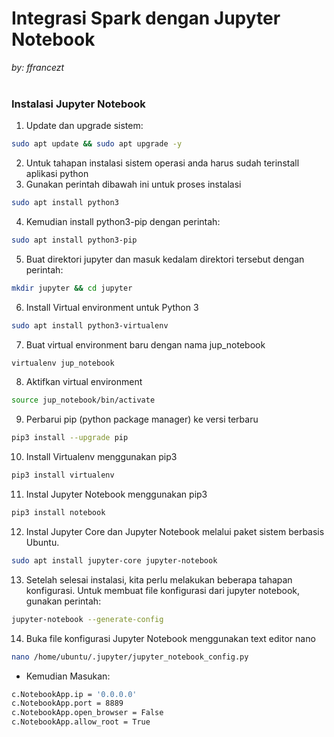 # Integrasi Spark dengan Jupyter Notebook  
<i>by: ffrancezt</i>  
<br>

### Instalasi Jupyter Notebook

1. Update dan upgrade sistem:  
```bash 
sudo apt update && sudo apt upgrade -y  
```
2. Untuk tahapan instalasi sistem operasi anda harus sudah terinstall aplikasi python 
3. Gunakan perintah dibawah ini untuk proses instalasi
```bash
sudo apt install python3  
```
4. Kemudian install python3-pip dengan perintah:
```bash
sudo apt install python3-pip  
```
5. Buat direktori jupyter dan masuk kedalam direktori tersebut dengan perintah: 
```bash
mkdir jupyter && cd jupyter  
```
6. Install Virtual environment untuk Python 3  
```bash
sudo apt install python3-virtualenv   
```
7. Buat virtual environment baru dengan nama jup_notebook
```bash
virtualenv jup_notebook  
```
8. Aktifkan virtual environment  
```bash
source jup_notebook/bin/activate  
```
9. Perbarui pip (python package manager) ke versi terbaru  
```bash
pip3 install --upgrade pip  
```
10. Install Virtualenv menggunakan pip3  
```bash
pip3 install virtualenv  
```
11. Instal Jupyter Notebook menggunakan pip3  
```bash
pip3 install notebook  
```
12. Instal Jupyter Core dan Jupyter Notebook melalui paket sistem berbasis Ubuntu.  
```bash
sudo apt install jupyter-core jupyter-notebook  
```
13. Setelah selesai instalasi, kita perlu melakukan beberapa tahapan konfigurasi. Untuk membuat file konfigurasi dari jupyter notebook, gunakan perintah:
```bash
jupyter-notebook --generate-config
```
14. Buka file konfigurasi Jupyter Notebook menggunakan text editor nano  
```bash
nano /home/ubuntu/.jupyter/jupyter_notebook_config.py  
```
* Kemudian Masukan:
```bash
c.NotebookApp.ip = '0.0.0.0'
c.NotebookApp.port = 8889
c.NotebookApp.open_browser = False
c.NotebookApp.allow_root = True
```
